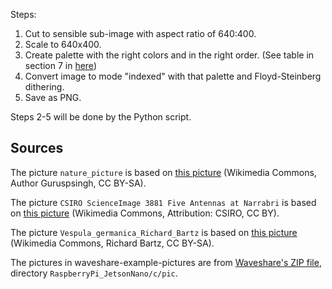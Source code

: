 Steps:
1. Cut to sensible sub-image with aspect ratio of 640:400.
2. Scale to 640x400.
3. Create palette with the right colors and in the right order.
   (See table in section 7 in [here](https://files.waveshare.com/upload/f/f0/4.01inch-ePaper-F-Reference-Design.pdf))
4. Convert image to mode "indexed" with that palette and Floyd-Steinberg dithering.
5. Save as PNG.

Steps 2-5 will be done by the Python script.

Sources
-------

The picture `nature_picture` is based on
[this picture](https://commons.wikimedia.org/wiki/File:Best_Nature_Picture_of_the_day.jpg)
(Wikimedia Commons, Author Guruspsingh, CC BY-SA).

The picture `CSIRO ScienceImage 3881 Five Antennas at Narrabri` is based on
[this picture](https://commons.wikimedia.org/wiki/File:CSIRO_ScienceImage_3881_Five_Antennas_at_Narrabri.jpg)
(Wikimedia Commons, Attribution: CSIRO, CC BY).

The picture `Vespula_germanica_Richard_Bartz` is based on
[this picture](https://commons.wikimedia.org/wiki/File:Vespula_germanica_Richard_Bartz.jpg)
(Wikimedia Commons, Richard Bartz, CC BY-SA).

The pictures in waveshare-example-pictures are
from [Waveshare's ZIP file](https://files.waveshare.com/upload/7/71/E-Paper_code.zip),
directory `RaspberryPi_JetsonNano/c/pic`.

